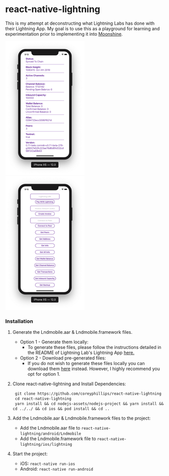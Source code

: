 # react-native-lightning
This is my attempt at deconstructing what Lightning Labs has done with their Lightning App. My goal is to use this as a playground for learning and experimentation prior to implementing it into [Moonshine](https://github.com/coreyphillips/moonshine).

<p style="align-items: center">
  <img src="./src/assets/screenshots/screenshot1.png" width="50%" alt="Screenshot 1" />
  <img src="./src/assets/screenshots/screenshot2.png" width="50%" alt="Screenshot 2" />
</p>

### Installation
1. Generate the Lndmobile.aar & Lndmobile.framework files.
    - Option 1 - Generate them locally:
        - To generate these files, please follow the instructions detailed in the README of Lightning Lab's Lightning App [here.](https://github.com/lightninglabs/lightning-app/tree/master/mobile)
    - Option 2 - Download pre-generated files:
        - If you do not wish to generate these files locally you can download them [here](https://github.com/coreyphillips/moonshine/releases/tag/v0.2.0-2) instead. However, I highly recommend you opt for option 1.
2. Clone react-native-lightning and Install Dependencies:
   ```
    git clone https://github.com/coreyphillips/react-native-lightning
    cd react-native-lightning
    yarn install && cd nodejs-assets/nodejs-project && yarn install && cd ../../ && cd ios && pod install && cd ..
    ```
3. Add the Lndmobile.aar & Lndmobile.framework files to the project:
    - Add the Lndmobile.aar file to `react-native-lightning/android/Lndmobile`
    - Add the Lndmobile.framework file to `react-native-lightning/ios/lightning`

4. Start the project:
    - iOS: `react-native run-ios`
    - Android: `react-native run-android`
